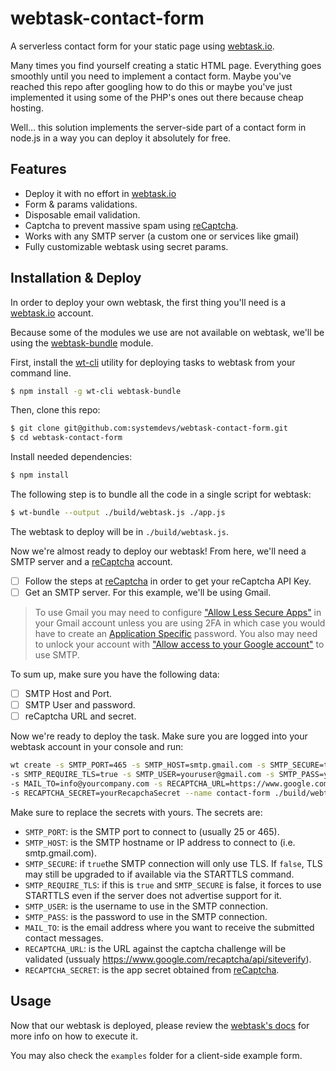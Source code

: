 # webtask-contact-form

A serverless contact form for your static page using [webtask.io](https://webtask.io/).

Many times you find yourself creating a static HTML page. Everything goes smoothly until you need to implement a contact form. Maybe you've reached this repo after googling how to do this or maybe you've just implemented it using some of the PHP's ones out there because cheap hosting.

Well... this solution implements the server-side part of a contact form in node.js in a way you can deploy it absolutely for free.

## Features

- Deploy it with no effort in [webtask.io](https://webtask.io/)
- Form & params validations.
- Disposable email validation.
- Captcha to prevent massive spam using [reCaptcha](https://www.google.com/recaptcha/intro/index.html).
- Works with any SMTP server (a custom one or services like gmail)
- Fully customizable webtask using secret params.

## Installation & Deploy

In order to deploy your own webtask, the first thing you'll need is a [webtask.io](https://webtask.io/) account.

Because some of the modules we use are not available on webtask, we'll be using the [webtask-bundle](https://github.com/auth0/webtask-bundle) module.

First, install the [wt-cli](https://github.com/auth0/wt-cli) utility for deploying tasks to webtask from your command line.

```sh
$ npm install -g wt-cli webtask-bundle
```

Then, clone this repo:

```sh
$ git clone git@github.com:systemdevs/webtask-contact-form.git
$ cd webtask-contact-form
```

Install needed dependencies:

```sh
$ npm install
```

The following step is to bundle all the code in a single script for webtask:

```sh
$ wt-bundle --output ./build/webtask.js ./app.js
```

The webtask to deploy will be in `./build/webtask.js`.

Now we're almost ready to deploy our webtask! From here, we'll need a SMTP server and a [reCaptcha](https://www.google.com/recaptcha/intro/index.html) account.

- [ ] Follow the steps at [reCaptcha](https://www.google.com/recaptcha/intro/index.html) in order to get your reCaptcha API Key.
- [ ] Get an SMTP server. For this example, we'll be using Gmail.

> To use Gmail you may need to configure ["Allow Less Secure Apps"](https://www.google.com/settings/security/lesssecureapps) in your Gmail account unless you are using 2FA in which case you would have to create an [Application Specific](https://security.google.com/settings/security/apppasswords) password. You also may need to unlock your account with ["Allow access to your Google account"](https://accounts.google.com/DisplayUnlockCaptcha) to use SMTP.

To sum up, make sure you have the following data:

- [ ] SMTP Host and Port.
- [ ] SMTP User and password.
- [ ] reCaptcha URL and secret.

Now we're ready to deploy the task. Make sure you are logged into your webtask account in your console and run:

```sh
wt create -s SMTP_PORT=465 -s SMTP_HOST=smtp.gmail.com -s SMTP_SECURE=true \
-s SMTP_REQUIRE_TLS=true -s SMTP_USER=youruser@gmail.com -s SMTP_PASS=yourpassword \
-s MAIL_TO=info@yourcompany.com -s RECAPTCHA_URL=https://www.google.com/recaptcha/api/siteverify \
-s RECAPTCHA_SECRET=yourRecapchaSecret --name contact-form ./build/webtask.js
```

Make sure to replace the secrets with yours. The secrets are:

- `SMTP_PORT`: is the SMTP port to connect to (usually 25 or 465).
- `SMTP_HOST`: is the SMTP hostname or IP address to connect to (i.e. smtp.gmail.com).
- `SMTP_SECURE`: if `true`the SMTP connection will only use TLS. If `false`, TLS may still be upgraded to if available via the STARTTLS command.
- `SMTP_REQUIRE_TLS`: if this is `true` and `SMTP_SECURE` is false, it forces to use STARTTLS even if the server does not advertise support for it.
- `SMTP_USER`: is the username to use in the SMTP connection.
- `SMTP_PASS`: is the password to use in the SMTP connection.
- `MAIL_TO`: is the email address where you want to receive the submitted contact messages.
- `RECAPTCHA_URL`: is the URL against the captcha challenge will be validated (ussualy <https://www.google.com/recaptcha/api/siteverify>).
- `RECAPTCHA_SECRET`: is the app secret obtained from [reCaptcha](https://www.google.com/recaptcha/intro/index.html).

## Usage
Now that our webtask is deployed, please review the [webtask's docs](https://webtask.io/docs/101) for more
info on how to execute it.

You may also check the `examples` folder for a client-side example form.
